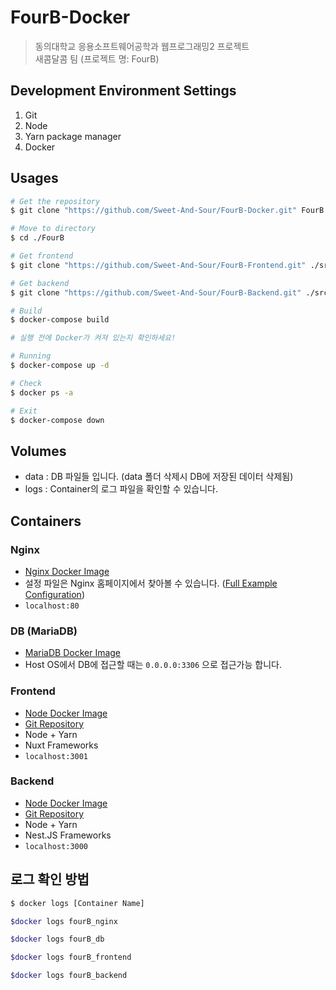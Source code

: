 # FourB-Docker

> 동의대학교 응용소프트웨어공학과 웹프로그래밍2 프로젝트  
> 새콤달콤 팀 (프로젝트 명: FourB)  

## Development Environment Settings
1. Git
2. Node
3. Yarn package manager
4. Docker

## Usages
```bash
# Get the repository
$ git clone "https://github.com/Sweet-And-Sour/FourB-Docker.git" FourB

# Move to directory
$ cd ./FourB

# Get frontend
$ git clone "https://github.com/Sweet-And-Sour/FourB-Frontend.git" ./src/Frontend

# Get backend
$ git clone "https://github.com/Sweet-And-Sour/FourB-Backend.git" ./src/Backend

# Build
$ docker-compose build
```

```bash
# 실행 전에 Docker가 켜져 있는지 확인하세요!

# Running
$ docker-compose up -d

# Check
$ docker ps -a

# Exit
$ docker-compose down
```

## Volumes
- data : DB 파일들 입니다. (data 폴더 삭제시 DB에 저장된 데이터 삭제됨)
- logs : Container의 로그 파일을 확인할 수 있습니다.

## Containers
### Nginx
- [Nginx Docker Image](https://hub.docker.com/_/nginx)
- 설정 파일은 Nginx 홈페이지에서 찾아볼 수 있습니다. ([Full Example Configuration](https://www.nginx.com/resources/wiki/start/topics/examples/full/))
- `localhost:80`

### DB (MariaDB)
- [MariaDB Docker Image](https://hub.docker.com/_/mariadb)
- Host OS에서 DB에 접근할 때는 `0.0.0.0:3306` 으로 접근가능 합니다.

### Frontend
- [Node Docker Image](https://hub.docker.com/_/node)
- [Git Repository](https://github.com/Sweet-And-Sour/FourB-Frontend)
- Node + Yarn
- Nuxt Frameworks
- `localhost:3001`

### Backend
- [Node Docker Image](https://hub.docker.com/_/node)
- [Git Repository](https://github.com/Sweet-And-Sour/FourB-Backend)
- Node + Yarn
- Nest.JS Frameworks
- `localhost:3000`

## 로그 확인 방법
```bash
$ docker logs [Container Name]
```

```bash
$docker logs fourB_nginx

$docker logs fourB_db

$docker logs fourB_frontend

$docker logs fourB_backend
```
